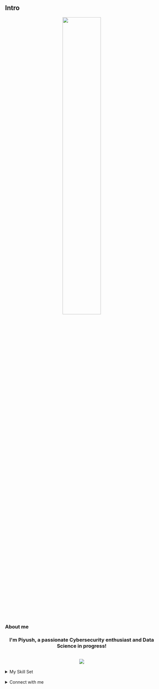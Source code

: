 
## Intro  
<div align="center">
<img src="https://rishavanand.github.io/static/images/greetings.gif" align="center" style="width: 50%" />
</div>  
  

<br />

### About me  
### <div align="center">I'm Piyush, a passionate Cybersecurity enthusiast and Data Science in progress!</div>  
  

<br/>  

<div align="center">
<img src="https://komarev.com/ghpvc/?username=vrm-piyush&&style=flat-square" align="center" />
</div>  
  

<br/>  

<details><summary> My Skill Set </summary><div align="center">  
<kbd>
    <img style="margin: 10px" src="https://profilinator.rishav.dev/skills-assets/css3-original-wordmark.svg" alt="CSS3" height="50" />  
</kbd>
<kbd>
  <img style="margin: 10px" src="https://profilinator.rishav.dev/skills-assets/html5-original-wordmark.svg" alt="HTML5" height="50" />  
</kbd>
<kbd>
  <img style="margin: 10px" src="https://profilinator.rishav.dev/skills-assets/c-original.svg" alt="C" height="50" />  
</kbd>
<kbd>
  <img style="margin: 10px" src="https://profilinator.rishav.dev/skills-assets/cplusplus-original.svg" alt="C++" height="50" /> 
</kbd>
<kbd>
 <img style="margin: 10px" src="https://profilinator.rishav.dev/skills-assets/python-original.svg" alt="Python" height="50" />  
</kbd>
<kbd>
 <img style="margin: 10px" src="https://profilinator.rishav.dev/skills-assets/mongodb-original-wordmark.svg" alt="MongoDB" height="50" />  
</kbd>
<kbd>
  <img style="margin: 10px" src="https://profilinator.rishav.dev/skills-assets/linux-original.svg" alt="Linux" height="50" />  
</kbd>
<kbd>
  <img style="margin: 10px" src="https://profilinator.rishav.dev/skills-assets/bootstrap-plain.svg" alt="Bootstrap" height="50" />  
</kbd>
<kbd>
  <img style="margin: 10px" src="https://profilinator.rishav.dev/skills-assets/mysql-original-wordmark.svg" alt="MySQL" height="50" />  
</kbd>
<kbd>
  <img style="margin: 10px" src="https://profilinator.rishav.dev/skills-assets/powershell.png" alt="PowerShell" height="50" />  
</kbd>
<kbd>
  <img style="margin: 10px" src="https://profilinator.rishav.dev/skills-assets/git-scm-icon.svg" alt="Git" height="50" />  
</kbd>
</div></details>  

<br/>  

<details><summary> Connect with me </summary>
<div align="center">
<a href="https://twitter.com/vrm_piyush" target="blank"><kbd><img align="center" src="https://raw.githubusercontent.com/rahuldkjain/github-profile-readme-generator/master/src/images/icons/Social/twitter.svg" alt="vrm_piyush" height="30" width="40" /></kbd></a>
<a href="https://linkedin.com/in/piyush verma" target="blank"><kbd><img align="center" src="https://raw.githubusercontent.com/rahuldkjain/github-profile-readme-generator/master/src/images/icons/Social/linked-in-alt.svg" alt="piyush verma" height="30" width="40" /></kbd></a>
<a href="https://instagram.com/vrm_piyush" target="blank"><kbd><img align="center" src="https://raw.githubusercontent.com/rahuldkjain/github-profile-readme-generator/master/src/images/icons/Social/instagram.svg" alt="vrm_piyush" height="30" width="40" /></kbd></a>
</div>  
</details>
<br />
